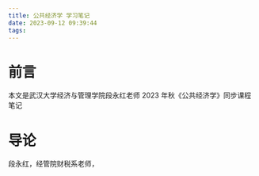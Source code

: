 ```yaml
---
title: 公共经济学 学习笔记
date: 2023-09-12 09:39:44
tags:
---
```


# 前言

本文是武汉大学经济与管理学院段永红老师 2023 年秋《公共经济学》同步课程笔记

# 导论

段永红，经管院财税系老师，